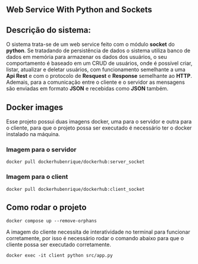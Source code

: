 Web Service With Python and Sockets
---

## Descrição do sistema:
O sistema trata-se de um web service feito com o módulo **socket** do **python**. Se tratadando de persistência de dados o sistema utiliza banco de dados em memória para armazenar os dados dos usuários, o seu comportamento é baseado em um CRUD de usuários, onde é possível criar, listar, atualizar e deletar usuários, com funcionamento semelhante a uma **Api Rest** e com o protocolo de **Resquest** e **Response** semelhante ao **HTTP**. Ademais, para a comunicação entre o cliente e o servidor as mensagens são enviadas em formato **JSON** e recebidas como **JSON** também.

## Docker images
Esse projeto possui duas imagens docker, uma para o servidor e outra para o cliente, para que o projeto possa ser executado é necessário ter o docker instalado na máquina.

### Imagem para o servidor
```docker
docker pull dockerhubenrique/dockerhub:server_socket
```

### Imagem para o client
```docker
docker pull dockerhubenrique/dockerhub:client_socket
```

## Como rodar o projeto
```docker
docker compose up --remove-orphans
```

A imagem do cliente necessita de interatividade no terminal para funcionar corretamente, por isso é necessário rodar o comando abaixo para que o cliente possa ser executado corretamente.
```docker
docker exec -it client python src/app.py
```
